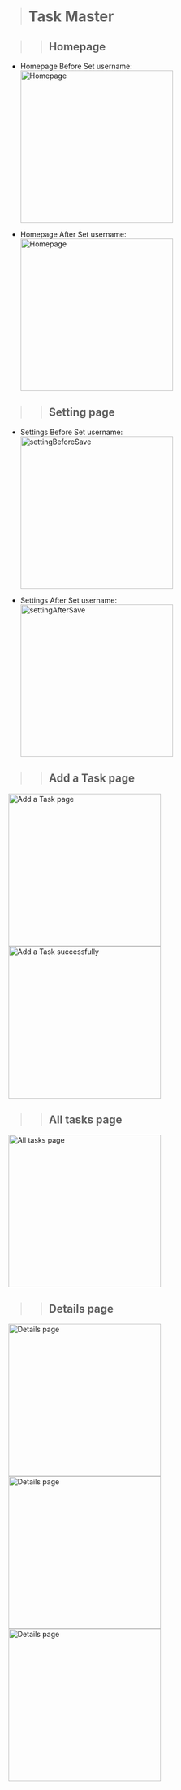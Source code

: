 > # Task Master

> > ## Homepage

  * Homepage Before Set username:
    <img src="screenshots/homeBeforeSetName.png" alt="Homepage" width="300"/>
  
  * Homepage After Set username:
    <img src="screenshots/homeAfterSetName.png" alt="Homepage" width="300"/>

> > ## Setting page
  
  * Settings Before Set username:
    <img src="screenshots/settingBeforeSave.png" alt="settingBeforeSave" width="300"/>
  
  * Settings After Set username:
    <img src="screenshots/settingAfterSave.png" alt="settingAfterSave" width="300"/>

> > ## Add a Task page

  <img src="screenshots/2.png" alt="Add a Task page" width="300"/>
  
  <img src="screenshots/3.png" alt="Add a Task successfully" width="300"/>



> > ## All tasks page

  <img src="screenshots/4.png" alt="All tasks page" width="300"/>

> > ## Details page

  <img src="screenshots/details1.png" alt="Details page" width="300"/>
  
  <img src="screenshots/details2.png" alt="Details page" width="300"/>
  
  <img src="screenshots/details3.png" alt="Details page" width="300"/>

